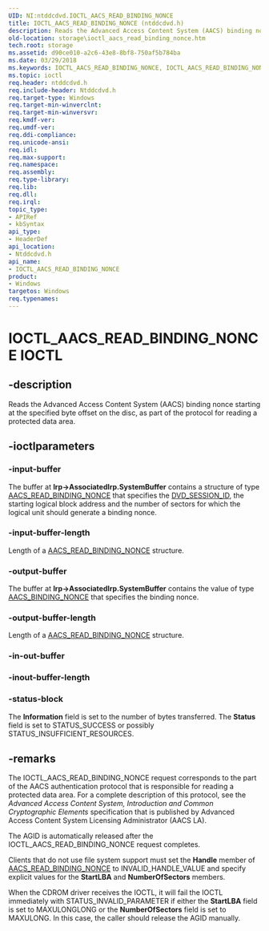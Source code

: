 ```yaml
---
UID: NI:ntddcdvd.IOCTL_AACS_READ_BINDING_NONCE
title: IOCTL_AACS_READ_BINDING_NONCE (ntddcdvd.h)
description: Reads the Advanced Access Content System (AACS) binding nonce starting at the specified byte offset on the disc, as part of the protocol for reading a protected data area.
old-location: storage\ioctl_aacs_read_binding_nonce.htm
tech.root: storage
ms.assetid: d90ce010-a2c6-43e8-8bf8-750af5b784ba
ms.date: 03/29/2018
ms.keywords: IOCTL_AACS_READ_BINDING_NONCE, IOCTL_AACS_READ_BINDING_NONCE control, IOCTL_AACS_READ_BINDING_NONCE control code [Storage Devices], k307_5a403ffd-678e-44e7-8df3-21e3149b7efd.xml, ntddcdvd/IOCTL_AACS_READ_BINDING_NONCE, storage.ioctl_aacs_read_binding_nonce
ms.topic: ioctl
req.header: ntddcdvd.h
req.include-header: Ntddcdvd.h
req.target-type: Windows
req.target-min-winverclnt: 
req.target-min-winversvr: 
req.kmdf-ver: 
req.umdf-ver: 
req.ddi-compliance: 
req.unicode-ansi: 
req.idl: 
req.max-support: 
req.namespace: 
req.assembly: 
req.type-library: 
req.lib: 
req.dll: 
req.irql: 
topic_type:
- APIRef
- kbSyntax
api_type:
- HeaderDef
api_location:
- Ntddcdvd.h
api_name:
- IOCTL_AACS_READ_BINDING_NONCE
product:
- Windows
targetos: Windows
req.typenames: 
---
```


# IOCTL_AACS_READ_BINDING_NONCE IOCTL


## -description


Reads the Advanced Access Content System (AACS) binding nonce starting at the specified byte offset on the disc, as part of the protocol for reading a protected data area.


## -ioctlparameters




### -input-buffer

The buffer at <b>Irp->AssociatedIrp.SystemBuffer</b> contains a structure of type <a href="https://docs.microsoft.com/windows-hardware/drivers/ddi/content/ntddcdvd/ns-ntddcdvd-_aacs_read_binding_nonce">AACS_READ_BINDING_NONCE</a> that specifies the <a href="https://docs.microsoft.com/previous-versions/windows/hardware/drivers/ff553743(v=vs.85)">DVD_SESSION_ID</a>, the starting logical block address and the number of sectors for which the logical unit should generate a binding nonce.


### -input-buffer-length

Length of a <a href="https://docs.microsoft.com/windows-hardware/drivers/ddi/content/ntddcdvd/ns-ntddcdvd-_aacs_read_binding_nonce">AACS_READ_BINDING_NONCE</a> structure.


### -output-buffer

The buffer at <b>Irp->AssociatedIrp.SystemBuffer</b> contains the value of type <a href="https://docs.microsoft.com/windows-hardware/drivers/ddi/content/ntddcdvd/ns-ntddcdvd-_aacs_binding_nonce">AACS_BINDING_NONCE</a> that specifies the binding nonce.


### -output-buffer-length

Length of a <a href="https://docs.microsoft.com/windows-hardware/drivers/ddi/content/ntddcdvd/ns-ntddcdvd-_aacs_read_binding_nonce">AACS_READ_BINDING_NONCE</a> structure.


### -in-out-buffer








### -inout-buffer-length








### -status-block

The <b>Information</b> field is set to the number of bytes transferred. The <b>Status</b> field is set to STATUS_SUCCESS or possibly STATUS_INSUFFICIENT_RESOURCES.


## -remarks



The IOCTL_AACS_READ_BINDING_NONCE request corresponds to the part of the AACS authentication protocol that is responsible for reading a protected data area. For a complete description of this protocol, see the <i>Advanced Access Content System, Introduction and Common Cryptographic Elements</i> specification that is published by Advanced Access Content System Licensing Administrator (AACS LA).

The AGID is automatically released after the IOCTL_AACS_READ_BINDING_NONCE request completes.

Clients that do not use file system support must set the <b>Handle</b> member of <a href="https://docs.microsoft.com/windows-hardware/drivers/ddi/content/ntddcdvd/ns-ntddcdvd-_aacs_read_binding_nonce">AACS_READ_BINDING_NONCE</a> to INVALID_HANDLE_VALUE and specify explicit values for the <b>StartLBA</b> and <b>NumberOfSectors</b> members.

When the CDROM driver receives the IOCTL, it will fail the IOCTL immediately with STATUS_INVALID_PARAMETER if either the <b>StartLBA</b> field is set to MAXULONGLONG or the <b>NumberOfSectors</b> field is set to MAXULONG.  In this case,  the caller should release the AGID manually.



